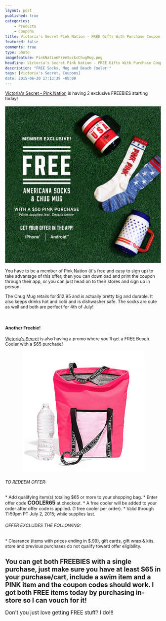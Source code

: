 ```yaml
---
layout: post
published: true
categories: 
    - Products
    - Coupons
title: Victoria's Secret Pink Nation - FREE Gifts With Purchase Coupon!
featured: false
comments: true
type: photo
imagefeature: PinkNationFreeSocksChugMug.png
headline: Victoria's Secret Pink Nation - FREE Gifts With Purchase Coupon!
description: "FREE Socks, Mug and Beach Cooler!"
tags: [Victoria's Secret, Coupons]
date: 2015-06-30 17:13:39 -08:00
---
```


<DT><a href="https://www.victoriassecret.com/pink">Victoria's Secret - Pink Nation</a> is having 2 exclusive FREEBIES starting today!</DT>
<br>

<center><img src='/images/PinkNationFreeSocksChugMug.png'></center>

<p>You have to be a member of Pink Nation (it's free and easy to sign up) to take advantage of this offer, then you can download and print the coupon through their app, or you can just head on to their stores and sign up in person.</p>
<p>The Chug Mug retails for $12.95 and is actually pretty big and durable. It also keeps drinks hot and cold and is dishwasher safe. The socks are cute as well and both are perfect for 4th of July!</p>
<br>

<H4>Another Freebie!</H4>

<p><a href="https://www.victoriassecret.com/">Victoria's Secret</a> is also having a promo where you'll get a FREE Beach Cooler with a $65 purchase!</p>

<center><img src='/images/VictoriasSecretFreeBeachCooler.png'></center>

<H6>TO REDEEM OFFER:</H6>
* Add qualifying item(s) totaling $65 or more to your shopping bag. 
* Enter offer code <big><b>COOLER65</b></big> at checkout.
* A free cooler will be added to your order after offer code is applied.  (1 free cooler per order).
* Valid through 11:59pm PT July 2, 2015; while supplies last.

<H6>OFFER EXCLUDES THE FOLLOWING:</H6>
* Clearance (items with prices ending in $.99), gift cards, gift wrap & kits, store and previous purchases do not qualify toward offer eligibility.
<br>

<H2><i class="icon-exclamation-sign"></i> You can get both FREEBIES with a single purchase, just make sure you have at least $65 in your purchase/cart, include a swim item and a PINK item and the coupon codes should work. I got both FREE items today by purchasing in-store so I can vouch for it!</H2>

<big>Don't you just love getting FREE stuff? I do!!!</big>

